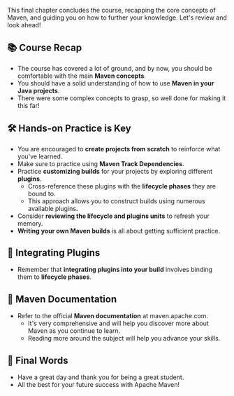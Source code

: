 This final chapter concludes the course, recapping the core concepts of Maven, and guiding you on how to further your knowledge. Let's review and look ahead!

## 📚 Course Recap

*   The course has covered a lot of ground, and by now, you should be comfortable with the main **Maven concepts**.
*   You should have a solid understanding of how to use **Maven in your Java projects**.
*   There were some complex concepts to grasp, so well done for making it this far!

## 🛠️ Hands-on Practice is Key

*   You are encouraged to **create projects from scratch** to reinforce what you've learned.
*   Make sure to practice using **Maven Track Dependencies**.
*   Practice **customizing builds** for your projects by exploring different **plugins**.
    *   Cross-reference these plugins with the **lifecycle phases** they are bound to.
    *   This approach allows you to construct builds using numerous available plugins.
*   Consider **reviewing the lifecycle and plugins units** to refresh your memory.
*   **Writing your own Maven builds** is all about getting sufficient practice.

## 🔗 Integrating Plugins

*   Remember that **integrating plugins into your build** involves binding them to **lifecycle phases**.

## 📖 Maven Documentation

*   Refer to the official **Maven documentation** at maven.apache.com.
    *   It's very comprehensive and will help you discover more about Maven as you continue to learn.
    *   Reading more around the subject will help you advance your skills.

## 🚀 Final Words

*   Have a great day and thank you for being a great student.
*   All the best for your future success with Apache Maven!
